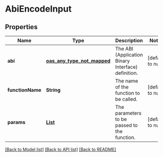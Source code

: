 # AbiEncodeInput
## Properties

| Name | Type | Description | Notes |
|------------ | ------------- | ------------- | -------------|
| **abi** | [**oas_any_type_not_mapped**](.md) | The ABI (Application Binary Interface) definition. | [default to null] |
| **functionName** | **String** | The name of the function to be called. | [default to null] |
| **params** | [**List**](AnyType.md) | The parameters to be passed to the function. | [default to null] |

[[Back to Model list]](../README.md#documentation-for-models) [[Back to API list]](../README.md#documentation-for-api-endpoints) [[Back to README]](../README.md)

